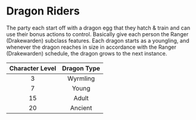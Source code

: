 # Dragon Riders
The party each start off with a dragon egg that they hatch & train and can use their bonus actions to control. Basically give each person the Ranger (Drakewarden) subclass features. Each dragon starts as a youngling, and whenever the dragon reaches in size in accordance with the Ranger (Drakewarden) schedule, the dragon grows to the next instance.

| Character Level | Dragon Type |
|:---------------:|:-----------:|
|        3        |  Wyrmling   |
|        7        |    Young    |
|       15        |    Adult    |
|       20        |   Ancient   |

